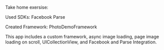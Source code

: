 Take home exersise:

Used SDKs:
Facebook
Parse

Created Framework:
PhotoDemoFramework

This app includes a custom framework, async image loading, page image loading on scroll, UICollectionView, and Facebook and Parse Integration.

